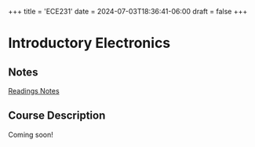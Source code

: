 +++
title = 'ECE231'
date = 2024-07-03T18:36:41-06:00
draft = false
+++

# Introductory Electronics

## Notes
[Readings Notes](/files/firstyear/mat188.pdf)

## Course Description

Coming soon!
